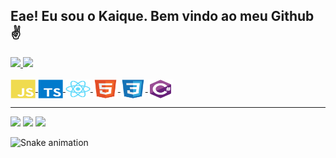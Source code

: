 ## Eae! Eu sou o Kaique. Bem vindo ao meu Github ✌️

<div>
  <a href="https://github.com/kaiqueandree">
    <img height="180em" src="https://github-readme-stats.vercel.app/api?username=kaiqueandree&show_icons=true&theme=dracula&include_all_commits=true&count_private=true"/>
    <img height="180em" src="https://github-readme-stats.vercel.app/api/top-langs/?username=kaiqueandree&layout=compact&langs_count=16&theme=dracula"/>
</div>

<div style="display: inline_block"><br>
  <img align="center" alt="Ike-Js" height="30" width="40" src="https://raw.githubusercontent.com/devicons/devicon/master/icons/javascript/javascript-plain.svg">
  <img align="center" alt="Ike-Ts" height="30" width="40" src="https://raw.githubusercontent.com/devicons/devicon/master/icons/typescript/typescript-plain.svg">
  <img align="center" alt="Ike-React" height="30" width="40" src="https://raw.githubusercontent.com/devicons/devicon/master/icons/react/react-original.svg">
  <img align="center" alt="Ike-HTML" height="30" width="40" src="https://raw.githubusercontent.com/devicons/devicon/master/icons/html5/html5-original.svg">
  <img align="center" alt="Ike-CSS" height="30" width="40" src="https://raw.githubusercontent.com/devicons/devicon/master/icons/css3/css3-original.svg">
  <img align="center" alt="Ike-Csharp" height="30" width="40" src="https://raw.githubusercontent.com/devicons/devicon/master/icons/csharp/csharp-original.svg">
</div>
    
<hr>
    
<div>
  <a href="https://www.linkedin.com/in/kaiqueandre/" target="_blank"><img src="https://img.shields.io/badge/-LinkedIn-%230077B5?style=for-the-badge&logo=linkedin&logoColor=white"    target="_blank"></a> 
   <a href="https://instagram.com/kaique.andree" target="_blank"><img src="https://img.shields.io/badge/-Instagram-%23E4405F?style=for-the-badge&logo=instagram&logoColor=white"       target="_blank"></a>
   <a href = "mailto: kaiquelimaandre@gmail.com"><img src="https://img.shields.io/badge/-Gmail-%23333?style=for-the-badge&logo=gmail&logoColor=white" target="_blank"></a>
</div>

![Snake animation](https://github.com/kaiquelm/kaiquelm/blob/output/github-contribution-grid-snake.svg)
